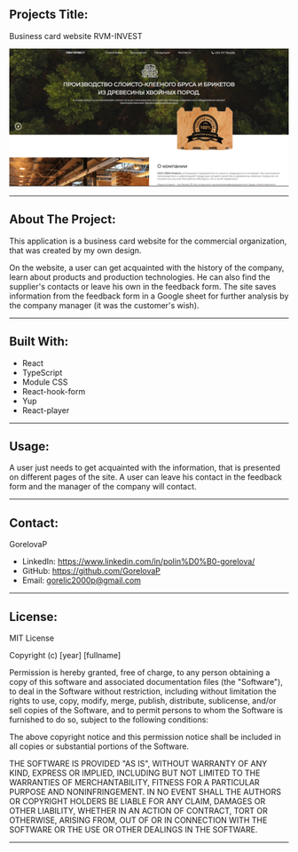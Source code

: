 ## Projects Title:

Business card website RVM-INVEST

![RVM-INVEST](src/assets/appearance.png)

<hr/>

## About The Project:

This application is a business card website for the commercial organization, that was created by my own design.

On the website, a user can get acquainted with the history of the company, learn about products and production technologies. He can also find the supplier's contacts or leave his own in the feedback form.
The site saves information from the feedback form in a Google sheet for further analysis by the company manager (it was the customer's wish).

<hr/>

## Built With:

- React
- TypeScript
- Module CSS
- React-hook-form
- Yup
- React-player

<hr/>

## Usage:

A user just needs to get acquainted with the information,
that is presented on different pages of the site.
A user can leave his contact in the feedback form and the manager of the company will contact.

<hr/>

## Contact:

GorelovaP

- LinkedIn: https://www.linkedin.com/in/polin%D0%B0-gorelova/
- GitHub: https://github.com/GorelovaP
- Email: gorelic2000p@gmail.com
<hr/>

## License:

MIT License

Copyright (c) [year] [fullname]

Permission is hereby granted, free of charge, to any person obtaining a copy
of this software and associated documentation files (the "Software"), to deal
in the Software without restriction, including without limitation the rights
to use, copy, modify, merge, publish, distribute, sublicense, and/or sell
copies of the Software, and to permit persons to whom the Software is
furnished to do so, subject to the following conditions:

The above copyright notice and this permission notice shall be included in all
copies or substantial portions of the Software.

THE SOFTWARE IS PROVIDED "AS IS", WITHOUT WARRANTY OF ANY KIND, EXPRESS OR
IMPLIED, INCLUDING BUT NOT LIMITED TO THE WARRANTIES OF MERCHANTABILITY,
FITNESS FOR A PARTICULAR PURPOSE AND NONINFRINGEMENT. IN NO EVENT SHALL THE
AUTHORS OR COPYRIGHT HOLDERS BE LIABLE FOR ANY CLAIM, DAMAGES OR OTHER
LIABILITY, WHETHER IN AN ACTION OF CONTRACT, TORT OR OTHERWISE, ARISING FROM,
OUT OF OR IN CONNECTION WITH THE SOFTWARE OR THE USE OR OTHER DEALINGS IN THE
SOFTWARE.

<hr/>
